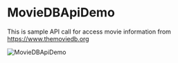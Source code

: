 # MovieDBApiDemo
This is sample API call for access movie information from https://www.themoviedb.org

![MovieDBApiDemo](https://github.com/filippella/MovieDBApiDemo/blob/master/demo.gif)
